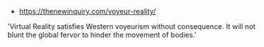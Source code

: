 - https://thenewinquiry.com/voyeur-reality/

'Virtual Reality satisfies Western voyeurism without consequence. It will not blunt the global fervor to hinder the movement of bodies.'
